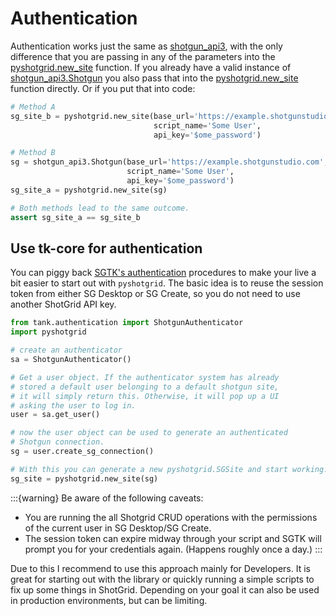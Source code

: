 # Authentication

Authentication works just the same as [shotgun_api3](https://developers.shotgridsoftware.com/python-api/authentication.html),
with the only difference that you are passing in any of the parameters into the
[pyshotgrid.new_site](#pyshotgrid.core.new_site) function.
If you already have a valid instance of [shotgun_api3.Shotgun](https://developers.shotgridsoftware.com/python-api/reference.html#shotgun)
you also pass that into the [pyshotgrid.new_site](#pyshotgrid.core.new_site) function directly.
Or if you put that into code:
```python
# Method A
sg_site_b = pyshotgrid.new_site(base_url='https://example.shotgunstudio.com',
                                script_name='Some User',
                                api_key='$ome_password')

# Method B
sg = shotgun_api3.Shotgun(base_url='https://example.shotgunstudio.com',
                          script_name='Some User',
                          api_key='$ome_password')
sg_site_a = pyshotgrid.new_site(sg)

# Both methods lead to the same outcome.
assert sg_site_a == sg_site_b
```

## Use tk-core for authentication

You can piggy back [SGTK's authentication](https://developers.shotgridsoftware.com/tk-core/authentication.html#authentication)
procedures to make your live a bit easier to start out with `pyshotgrid`. The basic idea is to reuse
the session token from either SG Desktop or SG Create, so you do not need to use another ShotGrid API key.

```python
from tank.authentication import ShotgunAuthenticator
import pyshotgrid

# create an authenticator
sa = ShotgunAuthenticator()

# Get a user object. If the authenticator system has already
# stored a default user belonging to a default shotgun site,
# it will simply return this. Otherwise, it will pop up a UI
# asking the user to log in.
user = sa.get_user()

# now the user object can be used to generate an authenticated
# Shotgun connection.
sg = user.create_sg_connection()

# With this you can generate a new pyshotgrid.SGSite and start working.
sg_site = pyshotgrid.new_site(sg)
```
:::{warning}
Be aware of the following caveats:
- You are running the all Shotgrid CRUD operations with the permissions of the current user in
  SG Desktop/SG Create.
- The session token can expire midway through your script and SGTK will prompt you for your
  credentials again. (Happens roughly once a day.)
:::

Due to this I recommend to use this approach mainly for Developers. It is great for starting out
with the library or quickly running a simple scripts to fix up some things in ShotGrid. Depending
on your goal it can also be used in production environments, but can be limiting.
